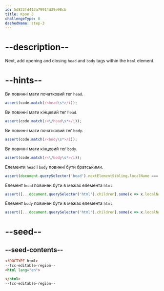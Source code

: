 ```yaml
---
id: 5d822fd413a79914d39e98cb
title: Крок 3
challengeType: 0
dashedName: step-3
---
```


# --description--

Next, add opening and closing `head` and `body` tags within the `html` element.

# --hints--

Ви повинні мати початковий тег `head`.

```js
assert(code.match(/<head\s*>/i));
```

Ви повинні мати кінцевий тег `head`.

```js
assert(code.match(/<\/head\s*>/i));
```

Ви повинні мати початковий теґ `body`.

```js
assert(code.match(/<body\s*>/i));
```

Ви повинні мати кінцевий теґ `body`.

```js
assert(code.match(/<\/body\s*>/i));
```

Елементи `head` і `body` повинні бути братськими.

```js
assert(document.querySelector('head').nextElementSibling.localName === 'body');
```

Елемент `head` повинен бути в межах елемента `html`.

```js
assert([...document.querySelector('html').children].some(x => x.localName === 'head'));
```

Елемент `body` повинен бути в межах елемента `html`.

```js
assert([...document.querySelector('html').children].some(x => x.localName === 'body'));
```

# --seed--

## --seed-contents--

```html
<!DOCTYPE html>
--fcc-editable-region--
<html lang="en">

</html>
--fcc-editable-region--

```

